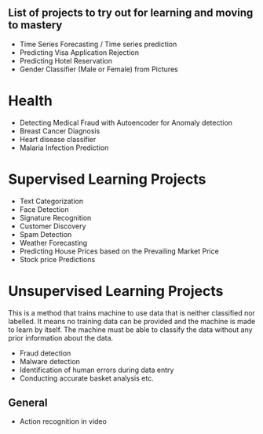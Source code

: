 ## List of projects to try out for learning and moving to mastery

- Time Series Forecasting / Time series prediction
- Predicting Visa Application Rejection
- Predicting Hotel Reservation
- Gender Classifier (Male or Female) from Pictures

# Health

- Detecting Medical Fraud with Autoencoder for Anomaly detection
- Breast Cancer Diagnosis
- Heart disease classifier
- Malaria Infection Prediction

# Supervised Learning Projects

- Text Categorization
- Face Detection
- Signature Recognition
- Customer Discovery
- Spam Detection
- Weather Forecasting
- Predicting House Prices based on the Prevailing Market Price
- Stock price Predictions

# Unsupervised Learning Projects

This is a method that trains machine to use data that is neither classified nor labelled. It means no training data can be provided and the machine is made to learn by itself. The machine must be able to classify the data without any prior information about the data.

- Fraud detection
- Malware detection
- Identification of human errors during data entry
- Conducting accurate basket analysis etc.

## General

- Action recognition in video
